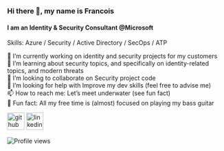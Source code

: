 ### Hi there 👋, my name is Francois
#### I am an Identity & Security Consultant @Microsoft

Skills: Azure / Security / Active Directory / SecOps / ATP

🔭 I’m currently working on identity and security projects for my customers \
🌱 I’m learning about security topics, and specifically on identity-related topics, and modern threats \
👯 I’m looking to collaborate on Security project code \
🤔 I’m looking for help with Improve my dev skills (feel free to advise me) \
📫 How to reach me: Let’s meet underwater (see fun fact) \
🎸 Fun fact: All my free time is (almost) focused on playing my bass guitar

[<img src='https://cdn.jsdelivr.net/npm/simple-icons@3.0.1/icons/github.svg' alt='github' height='40'>](https://github.com/fslef)  [<img src='https://cdn.jsdelivr.net/npm/simple-icons@3.0.1/icons/linkedin.svg' alt='linkedin' height='40'>](https://www.linkedin.com/in/fslef/)  

![Profile views](https://gpvc.arturio.dev/fslef)  
